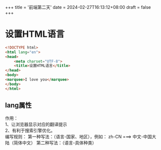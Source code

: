 +++
title = '前端第二天'
date = 2024-02-27T16:13:12+08:00
draft = false
+++
# 设置HTML语言
```html
<!DOCTYPE html>
<html lang="en">
<head>
    <meta charset="UTF-8">
    <title>设置HTML语言</title>
</head>
<body>
<marquee>I love you</marquee>
</body>
</html>

```
## lang属性
作用：  
1、让浏览器显示对应的翻译提示  
2、有利于搜索引擎优化。  
编写规则：
第一种写法：（语言-国家、地区），例如：
	zh-CN ===>  中文-中国大陆（简体中文）
第二种写法：（语言-具体种类）

